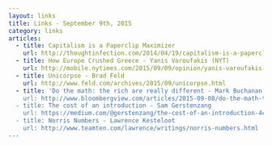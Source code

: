 ```yaml
---
layout: links
title: Links - September 9th, 2015
category: links
articles:
  - title: Capitalism is a Paperclip Maximizer
    url: http://thoughtinfection.com/2014/04/19/capitalism-is-a-paperclip-maximizer/
  - title: How Europe Crushed Greece - Yanis Varoufakis (NYT)
    url: http://mobile.nytimes.com/2015/09/09/opinion/yanis-varoufakis-how-europe-crushed-greece.html
  - title: Unicorpse - Brad Feld
    url: http://www.feld.com/archives/2015/09/unicorpse.html
  - title: 'Do the math: the rich are really different - Mark Buchanan (Bloomberg View)
    url: http://www.bloombergview.com/articles/2015-09-08/do-the-math-the-rich-really-are-different
  - title: The cost of an introduction - Sam Gerstenzang
    url: https://medium.com/@gerstenzang/the-cost-of-an-introduction-4c33c02542e4
  - title: Norris Numbers - Lawrence Kesteloot
    url: http://www.teamten.com/lawrence/writings/norris-numbers.html
---
```

